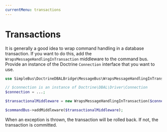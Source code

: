 ```yaml
---
currentMenu: transactions
---
```


# Transactions

It is generally a good idea to wrap command handling in a database transaction. If you want to do this, add the
`WrapsMessageHandlingInTransaction` middleware to the command bus. Provide an instance of the Doctrine `Connection`
interface that you want to use.

```php
use SimpleBus\DoctrineDBALBridge\MessageBus\WrapsMessageHandlingInTransaction;

// $connection is an instance of Doctrine\DBAL\Driver\Connection
$connection = ...;

$transactionalMiddleware = new WrapsMessageHandlingInTransaction($connection);

$commandBus->addMiddleware($transactionalMiddleware);
```

When an exception is thrown, the transaction will be rolled back. If not, the transaction is committed.
